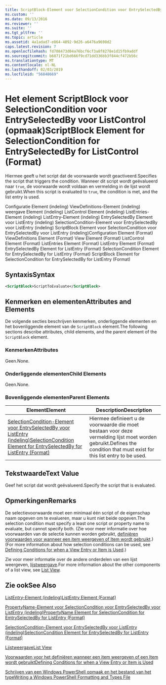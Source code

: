 ```yaml
---
title: ScriptBlock-Element voor SelectionCondition voor EntrySelectedBy voor ListControl (indeling) | Microsoft Docs
ms.custom: ''
ms.date: 09/13/2016
ms.reviewer: ''
ms.suite: ''
ms.tgt_pltfrm: ''
ms.topic: article
ms.assetid: 4a1adad7-e864-4892-9d26-a6476a9698d2
caps.latest.revision: 7
ms.openlocfilehash: fd708473d04a76bcf6cf3a8f8278e1d15fb9addf
ms.sourcegitcommit: b6871f21bd666f9cd71dd336bb3f844cf472b56c
ms.translationtype: MT
ms.contentlocale: nl-NL
ms.lasthandoff: 02/03/2019
ms.locfileid: "56848669"
---
```

# <a name="scriptblock-element-for-selectioncondition-for-entryselectedby-for-listcontrol-format"></a><span data-ttu-id="a1fc4-102">Het element ScriptBlock voor SelectionCondition voor EntrySelectedBy voor ListControl (opmaak)</span><span class="sxs-lookup"><span data-stu-id="a1fc4-102">ScriptBlock Element for SelectionCondition for EntrySelectedBy for ListControl (Format)</span></span>

<span data-ttu-id="a1fc4-103">Hiermee geeft u het script dat de voorwaarde wordt geactiveerd.</span><span class="sxs-lookup"><span data-stu-id="a1fc4-103">Specifies the script that triggers the condition.</span></span> <span data-ttu-id="a1fc4-104">Wanneer dit script wordt geëvalueerd naar `true`, de voorwaarde wordt voldaan en vermelding in de lijst wordt gebruikt.</span><span class="sxs-lookup"><span data-stu-id="a1fc4-104">When this script is evaluated to `true`, the condition is met, and the list entry is used.</span></span>

<span data-ttu-id="a1fc4-105">Configuratie Element (indeling) ViewDefinitions-Element (indeling) weergave Element (indeling) ListControl Element (indeling) ListEntries-Element (indeling) ListEntry-Element (indeling) EntrySelectedBy Element voor ListEntry (indeling) SelectionCondition-Element voor EntrySelectedBy voor ListEntry (indeling) ScriptBlock Element voor SelectionCondition voor EntrySelectedBy voor ListEntry (indeling)</span><span class="sxs-lookup"><span data-stu-id="a1fc4-105">Configuration Element (Format) ViewDefinitions Element (Format) View Element (Format) ListControl Element (Format) ListEntries Element (Format) ListEntry Element (Format) EntrySelectedBy Element for ListEntry (Format) SelectionCondition Element for EntrySelectedBy for ListEntry (Format) ScriptBlock Element for SelectionCondition for EntrySelectedBy for ListEntry (Format)</span></span>

## <a name="syntax"></a><span data-ttu-id="a1fc4-106">Syntaxis</span><span class="sxs-lookup"><span data-stu-id="a1fc4-106">Syntax</span></span>

```xml
<ScriptBlock>ScriptToEvaluate</ScriptBlock>
```

## <a name="attributes-and-elements"></a><span data-ttu-id="a1fc4-107">Kenmerken en elementen</span><span class="sxs-lookup"><span data-stu-id="a1fc4-107">Attributes and Elements</span></span>

<span data-ttu-id="a1fc4-108">De volgende secties beschrijven kenmerken, onderliggende elementen en het bovenliggende element van de `ScriptBlock` element.</span><span class="sxs-lookup"><span data-stu-id="a1fc4-108">The following sections describe attributes, child elements, and the parent element of the `ScriptBlock` element.</span></span>

### <a name="attributes"></a><span data-ttu-id="a1fc4-109">Kenmerken</span><span class="sxs-lookup"><span data-stu-id="a1fc4-109">Attributes</span></span>

<span data-ttu-id="a1fc4-110">Geen.</span><span class="sxs-lookup"><span data-stu-id="a1fc4-110">None.</span></span>

### <a name="child-elements"></a><span data-ttu-id="a1fc4-111">Onderliggende elementen</span><span class="sxs-lookup"><span data-stu-id="a1fc4-111">Child Elements</span></span>

<span data-ttu-id="a1fc4-112">Geen.</span><span class="sxs-lookup"><span data-stu-id="a1fc4-112">None.</span></span>

### <a name="parent-elements"></a><span data-ttu-id="a1fc4-113">Bovenliggende elementen</span><span class="sxs-lookup"><span data-stu-id="a1fc4-113">Parent Elements</span></span>

|<span data-ttu-id="a1fc4-114">Element</span><span class="sxs-lookup"><span data-stu-id="a1fc4-114">Element</span></span>|<span data-ttu-id="a1fc4-115">Description</span><span class="sxs-lookup"><span data-stu-id="a1fc4-115">Description</span></span>|
|-------------|-----------------|
|[<span data-ttu-id="a1fc4-116">SelectionCondition-Element voor EntrySelectedBy voor ListEntry (indeling)</span><span class="sxs-lookup"><span data-stu-id="a1fc4-116">SelectionCondition Element for EntrySelectedBy for ListEntry (Format)</span></span>](./selectioncondition-element-for-entryselectedby-for-listcontrol-format.md)|<span data-ttu-id="a1fc4-117">Hiermee definieert u de voorwaarde die moet bestaan voor deze vermelding lijst moet worden gebruikt.</span><span class="sxs-lookup"><span data-stu-id="a1fc4-117">Defines the condition that must exist for this list entry to be used.</span></span>|

## <a name="text-value"></a><span data-ttu-id="a1fc4-118">Tekstwaarde</span><span class="sxs-lookup"><span data-stu-id="a1fc4-118">Text Value</span></span>

<span data-ttu-id="a1fc4-119">Geef het script dat wordt geëvalueerd.</span><span class="sxs-lookup"><span data-stu-id="a1fc4-119">Specify the script that is evaluated.</span></span>

## <a name="remarks"></a><span data-ttu-id="a1fc4-120">Opmerkingen</span><span class="sxs-lookup"><span data-stu-id="a1fc4-120">Remarks</span></span>

<span data-ttu-id="a1fc4-121">De selectievoorwaarde moet een minimaal één script of de eigenschap naam opgeven om te evalueren, maar u kunt niet beide opgeven.</span><span class="sxs-lookup"><span data-stu-id="a1fc4-121">The selection condition must specify a least one script or property name to evaluate, but cannot specify both.</span></span> <span data-ttu-id="a1fc4-122">(Zie voor meer informatie over hoe voorwaarden van de selectie kunnen worden gebruikt, [definiëren voorwaarden voor wanneer een item weergeven of Item wordt gebruikt](./defining-conditions-for-displaying-data.md).)</span><span class="sxs-lookup"><span data-stu-id="a1fc4-122">(For more information about how selection conditions can be used, see [Defining Conditions for when a View Entry or Item is Used](./defining-conditions-for-displaying-data.md).)</span></span>

<span data-ttu-id="a1fc4-123">Zie voor meer informatie over de andere onderdelen van een lijst weergeven, [lijstweergave](./creating-a-list-view.md).</span><span class="sxs-lookup"><span data-stu-id="a1fc4-123">For more information about the other components of a list view, see [List View](./creating-a-list-view.md).</span></span>

## <a name="see-also"></a><span data-ttu-id="a1fc4-124">Zie ook</span><span class="sxs-lookup"><span data-stu-id="a1fc4-124">See Also</span></span>

[<span data-ttu-id="a1fc4-125">ListEntry-Element (indeling)</span><span class="sxs-lookup"><span data-stu-id="a1fc4-125">ListEntry Element (Format)</span></span>](./listentry-element-for-listcontrol-format.md)

[<span data-ttu-id="a1fc4-126">PropertyName-Element voor SelectionCondition voor EmtrySelectedBy voor ListEntry (indeling)</span><span class="sxs-lookup"><span data-stu-id="a1fc4-126">PropertyName Element for SelectionCondition for EmtrySelectedBy for ListEntry (Format)</span></span>](./propertyname-element-for-selectioncondition-for-entryselectedby-for-listcontrol-format.md)

[<span data-ttu-id="a1fc4-127">SelectionCondition-Element voor EntrySelectedBy voor ListEntry (indeling)</span><span class="sxs-lookup"><span data-stu-id="a1fc4-127">SelectionCondition Element for EntrySelectedBy for ListEntry (Format)</span></span>](./selectioncondition-element-for-entryselectedby-for-listcontrol-format.md)

[<span data-ttu-id="a1fc4-128">Lijstweergave</span><span class="sxs-lookup"><span data-stu-id="a1fc4-128">List View</span></span>](./creating-a-list-view.md)

[<span data-ttu-id="a1fc4-129">Voorwaarden voor het definiëren wanneer een item weergeven of een Item wordt gebruikt</span><span class="sxs-lookup"><span data-stu-id="a1fc4-129">Defining Conditions for when a View Entry or Item is Used</span></span>](./defining-conditions-for-displaying-data.md)

[<span data-ttu-id="a1fc4-130">Schrijven van een Windows PowerShell opmaak en het bestand van het type</span><span class="sxs-lookup"><span data-stu-id="a1fc4-130">Writing a Windows PowerShell Formatting and Types File</span></span>](./writing-a-powershell-formatting-file.md)
